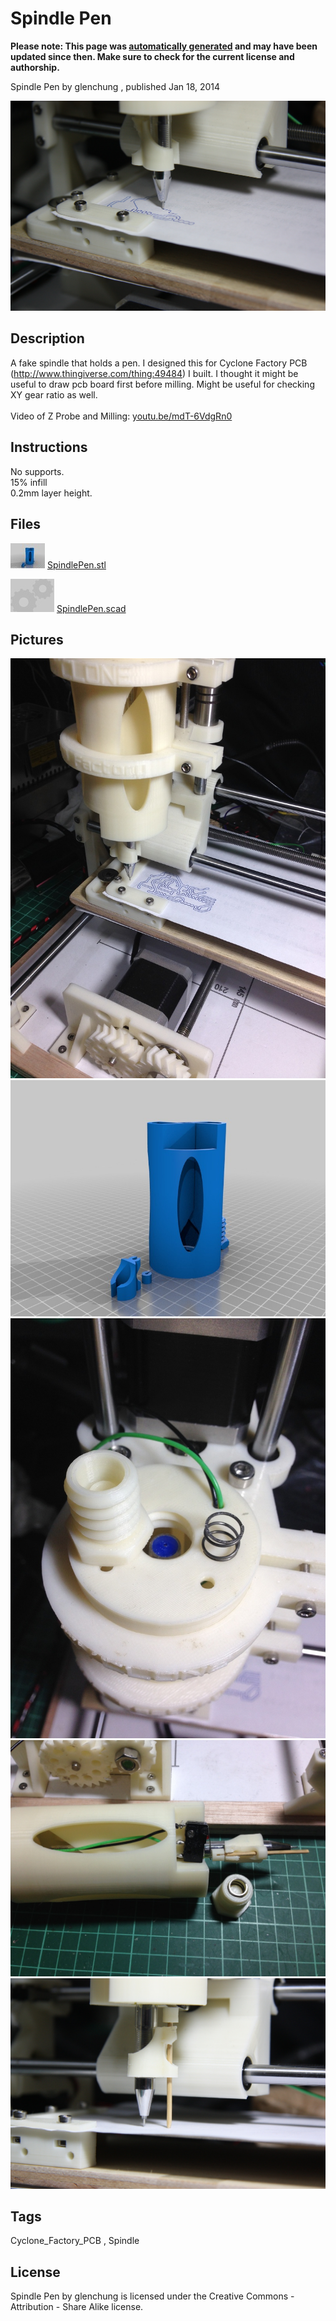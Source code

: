 Spindle Pen
===============
**Please note: This page was [automatically generated](https://github.com/carlosgs/export-things) and may have been updated since then. Make sure to check for the current license and authorship.**  

Spindle Pen  by glenchung , published Jan 18, 2014

![Image](img/IMG_2634_display_large.jpg)

Description
--------
A fake spindle that holds a pen. I designed this for Cyclone Factory PCB (http://www.thingiverse.com/thing:49484) I built. I thought it might be useful to draw pcb board first before milling. Might be useful for checking XY gear ratio as well.  <br />
<br />
Video of Z Probe and Milling: <a href="http://youtu.be/mdT-6VdgRn0" target="_blank" rel="nofollow">youtu.be/mdT-6VdgRn0</a>

Instructions
--------
No supports.  <br />
15% infill  <br />
0.2mm layer height.

Files
--------
[![Image](img/SpindlePen_preview_tinycard.jpg)](SpindlePen.stl)
 [ SpindlePen.stl](SpindlePen.stl)  

[![Image](img/Gears_preview_tinycard.jpg)](SpindlePen.scad)
 [ SpindlePen.scad](SpindlePen.scad)  



Pictures
--------
![Image](img/IMG_9989_display_large.jpg)
![Image](img/SpindlePen_display_large.jpg)
![Image](img/IMG_9990_display_large.jpg)
![Image](img/IMG_9992_display_large.jpg)
![Image](img/IMG_2629_display_large.jpg)


Tags
--------
Cyclone_Factory_PCB , Spindle  

  

License
--------
Spindle Pen by glenchung is licensed under the Creative Commons - Attribution - Share Alike license.  

